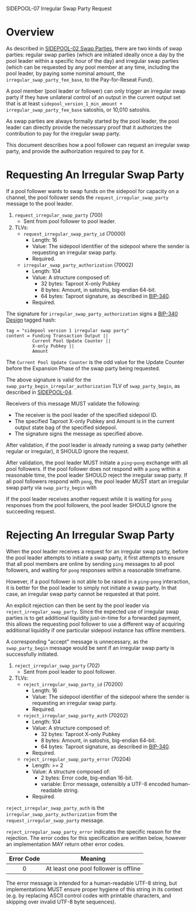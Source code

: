 SIDEPOOL-07 Irregular Swap Party Request

Overview
========

As described in [SIDEPOOL-02 Swap Parties][], there
are two kinds of swap parties: regular swap parties
(which are initiated ideally once a day by the pool
leader within a specific hour of the day) and
irregular swap parties (which can be requested by any
pool member at any time, including the pool leader, by
paying some nominal amount, the
`irregular_swap_party_fee_base`, to the Pay-for-Reseat
Fund).

[SIDEPOOL-02 Swap Parties]: ./02-transactions.md#swap-parties

A pool member (pool leader or follower) can only
trigger an irregular swap party if they have
unilateral control of an output in the current
output set that is at least
`sidepool_version_1_min_amount + irregular_swap_party_fee_base`
satoshis, or 10,010 satoshis.

As swap parties are always formally started by the
pool leader, the pool leader can directly provide the
necessary proof that it authorizes the contribution
to pay for the irregular swap party.

This document describes how a pool follower can
request an irregular swap party, and provide the
authorization required to pay for it.

Requesting An Irregular Swap Party
==================================

If a pool follower wants to swap funds on the sidepool
for capacity on a channel, the pool follower sends
the `request_irregular_swap_party` message to the
pool leader.

1.  `request_irregular_swap_party` (700)
    - Sent from pool follower to pool leader.
2.  TLVs:
    * `request_irregular_swap_party_id` (70000)
      - Length: 16
      - Value: The sidepool identifier of the sidepool
        where the sender is requesting an irregular
        swap party.
      - Required.
    * `irregular_swap_party_authorization` (70002)
      - Length: 104
      - Value: A structure composed of:
        - 32 bytes: Taproot X-only Pubkey
        - 8 bytes: Amount, in satoshis, big-endian 64-bit.
        - 64 bytes: Taproot signature, as described in
          [BIP-340][].
      - Required.

The signature for `irregular_swap_party_authorization`
signs a [BIP-340 Design][] tagged hash:

    tag = "sidepool version 1 irregular swap party"
    content = Funding Transaction Output ||
              Current Pool Update Counter ||
              X-only Pubkey ||
              Amount

The `Current Pool Update Counter` is the odd value
for the Update Counter before the Expansion Phase of
the swap party being requested.

The above signature is valid for the
`swap_party_begin_irregular_authorization` TLV of 
`swap_party_begin`, as described in [SIDEPOOL-04][].

Receivers of this message MUST validate the following:

* The receiver is the pool leader of the specified
  sidepool ID.
* The specified Taproot X-only Pubkey and Amount
  is in the current output state bag of the specified
  sidepool.
* The signature signs the message as specified above.

After validation, if the pool leader is already
running a swap party (whether regular or irregular),
it SHOULD ignore the request.

After validation, the pool leader MUST initiate a
`ping`-`pong` exchange with all pool followers.
If the pool follower does not respond with a `pong`
within a reasonable time, the pool leader SHOULD
reject the irregular swap party.
If all pool followers respond with `pong`, the
pool leader MUST start an irregular swap party via
`swap_party_begin` with

If the pool leader receives another request while
it is waiting for `pong` responses from the
pool followers, the pool leader SHOULD ignore the
succeeding request.

Rejecting An Irregular Swap Party
=================================

When the pool leader receives a request for an
irregular swap party, before the pool leader attempts
to initiate a swap party, it first attempts to ensure
that all pool members are online by sending `ping`
messages to all pool followers, and waiting for `pong`
responses within a reasonable timeframe.

However, if a pool follower is not able to be raised
in a `ping`-`pong` interaction, it is better for the
pool leader to simply not initiate a swap party.
In that case, an irregular swap party cannot be
requested at that point.

An explicit rejection can then be sent by the pool
leader via `reject_irregular_swap_party`.
Since the expected use of irregular swap parties is
to get additional liquidity just-in-time for a
forwarded payment, this allows the requesting pool
follower to use a different way of acquiring
additional liquidity if one particular sidepool
instance has offline members.

A corresponding "accept" message is unnecessary, as
the `swap_party_begin` message would be sent if an
irregular swap party is successfully initiated.

1.  `reject_irregular_swap_party` (702)
    - Sent from pool leader to pool follower.
2.  TLVs:
    * `reject_irregular_swap_party_id` (70200)
      - Length: 16
      - Value: The sidepool identifier of the sidepool
        where the sender is requesting an irregular
        swap party.
      - Required.
    * `reject_irregular_swap_party_auth` (70202)
      - Length: 104
      - Value: A structure composed of:
        - 32 bytes: Taproot X-only Pubkey
        - 8 bytes: Amount, in satoshis, big-endian 64-bit.
        - 64 bytes: Taproot signature, as described in
          [BIP-340][].
      - Required.
    * `reject_irregular_swap_party_error` (70204)
      - Length: >= 2
      - Value: A structure composed of:
        - 2 bytes: Error code, big-endian 16-bit.
        - variable: Error message, ostensibly a
          UTF-8 encoded human-readable string.
      - Required.

`reject_irregular_swap_party_auth` is the
`irregular_swap_party_authorization` from the
`request_irregular_swap_party` message.

`reject_irregular_swap_party_error` indicates the
specific reason for the rejection.
The error codes for this specification are written
below, however an implementation MAY return other
error codes.

| Error Code | Meaning                                 |
| :--------: | --------------------------------------- |
|      0     | At least one pool follower is offline   |

The error message is intended for a human-readable
UTF-8 string, but implementations MUST ensure proper
hygiene of this string in its context (e.g. by
replacing ASCII control codes with printable
characters, and skipping over invalid UTF-8 byte
sequences).

[BIP-340]: https://github.com/bitcoin/bips/blob/master/bip-0340.mediawiki
[BIP-340 Design]: https://github.com/bitcoin/bips/blob/master/bip-0340.mediawiki#user-content-Design
[SIDEPOOL-04]: ./04-swap-party.md
